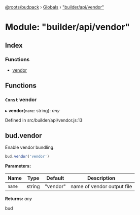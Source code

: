 [@roots/budpack](../README.md) › [Globals](../globals.md) › ["builder/api/vendor"](_builder_api_vendor_.md)

# Module: "builder/api/vendor"

## Index

### Functions

* [vendor](_builder_api_vendor_.md#const-vendor)

## Functions

### `Const` vendor

▸ **vendor**(`name`: string): *any*

Defined in src/builder/api/vendor.js:13

## bud.vendor

Enable vendor bundling.

```js
bud.vendor('vendor')
```

**Parameters:**

Name | Type | Default | Description |
------ | ------ | ------ | ------ |
`name` | string | "vendor" | name of vendor output file |

**Returns:** *any*

bud
